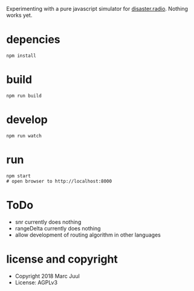
Experimenting with a pure javascript simulator for [disaster.radio](https://disaster.radio). Nothing works yet.


# depencies

```
npm install
```

# build

```
npm run build
```

# develop

```
npm run watch
```

# run

```
npm start
# open browser to http://localhost:8000
```

# ToDo

* snr currently does nothing
* rangeDelta currently does nothing
* allow development of routing algorithm in other languages

# license and copyright

* Copyright 2018 Marc Juul
* License: AGPLv3
